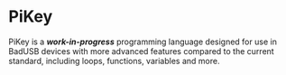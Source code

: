 # PiKey

PiKey is a __*work-in-progress*__ programming language designed for use in BadUSB devices with more advanced features compared to the current standard, including loops, functions, variables and more.

